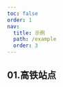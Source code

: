```yaml
---
toc: false
order: 1
nav:
  title: 示例
  path: /example
  order: 3
---
```


## 01.高铁站点

<code src= './highSpeedRail/index.tsx' compact="true" defaultShowCode></code>
